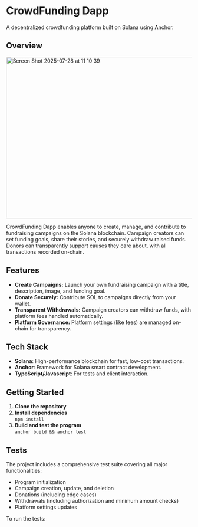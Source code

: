 # CrowdFunding Dapp

A decentralized crowdfunding platform built on Solana using Anchor.

## Overview
<img width="1113" height="438" alt="Screen Shot 2025-07-28 at 11 10 39" src="https://github.com/user-attachments/assets/7e23d191-18f4-434b-810e-e94a7897ab12" />

CrowdFunding Dapp enables anyone to create, manage, and contribute to fundraising campaigns on the Solana blockchain. Campaign creators can set funding goals, share their stories, and securely withdraw raised funds. Donors can transparently support causes they care about, with all transactions recorded on-chain.

## Features

- **Create Campaigns:** Launch your own fundraising campaign with a title, description, image, and funding goal.
- **Donate Securely:** Contribute SOL to campaigns directly from your wallet.
- **Transparent Withdrawals:** Campaign creators can withdraw funds, with platform fees handled automatically.
- **Platform Governance:** Platform settings (like fees) are managed on-chain for transparency.

## Tech Stack

- **Solana**: High-performance blockchain for fast, low-cost transactions.
- **Anchor**: Framework for Solana smart contract development.
- **TypeScript/Javascript**: For tests and client interaction.

## Getting Started

1. **Clone the repository**
2. **Install dependencies**  
   `npm install`
3. **Build and test the program**  
   `anchor build && anchor test`

## Tests

The project includes a comprehensive test suite covering all major functionalities:

- Program initialization
- Campaign creation, update, and deletion
- Donations (including edge cases)
- Withdrawals (including authorization and minimum amount checks)
- Platform settings updates

To run the tests:
